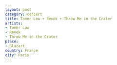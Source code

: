 ```yaml
---
layout: post
category: concert
title: Toner Low + Revok + Throw Me in the Crater
artists: 
- Toner Low
- Revok
- Throw Me in the Crater
place: 
- Glazart
country: France
city: Paris
---
```



